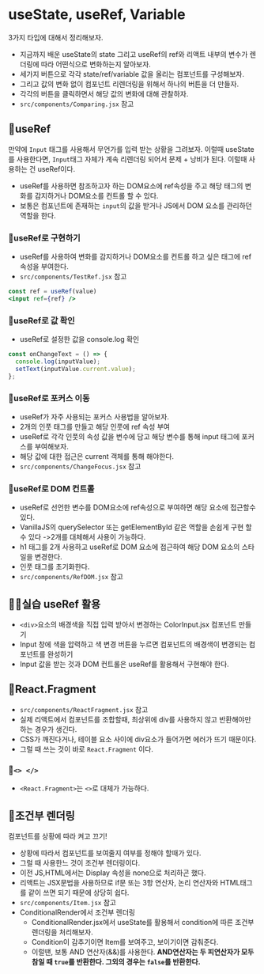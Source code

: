 # useState, useRef, Variable

3가지 타입에 대해서 정리해보자.

- 지금까지 배운 useState의 state 그리고 useRef의 ref와 리액트 내부의 변수가 렌더링에 따라 어떤식으로 변화하는지 알아보자.
- 세가지 버튼으로 각각 state/ref/variable 값을 올리는 컴포넌트를 구성해보자.
- 그리고 값의 변화 없이 컴포넌트 리렌더링을 위해서 하나의 버튼을 더 만들자.
- 각각의 버튼을 클릭하면서 해당 값의 변화에 대해 관찰하자.
- `src/components/Comparing.jsx` 참고

## 📝useRef

만약에 `Input` 태그를 사용해서 무언가를 입력 받는 상황을 그려보자.
이럴때 useState를 사용한다면, `Input`태그 자체가 계속 리렌더링 되어서 문제 + 낭비가 된다. 이럴때 사용하는 건 useRef이다.

- useRef를 사용하면 참조하고자 하는 DOM요소에 ref속성을 주고 해당 태그의 변화를 감지하거나 DOM요소를 컨트롤 할 수 있다.
- 보통은 컴포넌트에 존재하는 `input`의 값을 받거나 JS에서 DOM 요소를 관리하던 역할을 한다.

### 📕useRef로 구현하기

- useRef를 사용하여 변화를 감지하거나 DOM요소를 컨트롤 하고 싶은 태그에 ref속성을 부여한다.
- `src/components/TestRef.jsx` 참고

```jsx
const ref = useRef(value)
<input ref={ref} />
```

### 📕useRef로 값 확인

- useRef로 설정한 값을 console.log 확인

```javascript
const onChangeText = () => {
  console.log(inputValue);
  setText(inputValue.current.value);
};
```

### 📕useRef로 포커스 이동

- useRef가 자주 사용되는 포커스 사용법을 알아보자.
- 2개의 인풋 태그를 만들고 해당 인풋에 ref 속성 부여
- useRef로 각각 인풋의 속성 값을 변수에 담고 해당 변수를 통해 input 태그에 포커스를 부여해보자.
- 해당 값에 대한 접근은 current 객체를 통해 해야한다.
- `src/components/ChangeFocus.jsx` 참고

### 📕useRef로 DOM 컨트롤

- useRef로 선언한 변수를 DOM요소에 ref속성으로 부여하면 해당 요소에 접근할수 있다.
- VanillaJS의 querySelector 또는 getElementById 같은 역할을 손쉽게 구현 할수 있다 ->2개를 대체해서 사용이 가능하다.
- h1 태그를 2개 사용하고 useRef로 DOM 요소에 접근하여 해당 DOM 요소의 스타일을 변경한다.
- 인풋 태그를 초기화한다.
- `src/components/RefDOM.jsx` 참고

## 👩‍💻실습 useRef 활용

- `<div>`요소의 배경색을 직접 입력 받아서 변경하는 ColorInput.jsx 컴포넌트 만들기
- Input 창에 색을 압력하고 색 변경 버튼을 누르면 컴포넌트의 배경색이 변경되는 컴포넌트를 완성하기
- Input 값을 받는 것과 DOM 컨트롤은 useRef를 활용해서 구현해야 한다.

## 📝React.Fragment

- `src/components/ReactFragment.jsx` 참고
- 실제 리액트에서 컴포넌트를 조합할때, 최상위에 div를 사용하지 않고 반환해야만 하는 경우가 생긴다.
- CSS가 깨진다거나, 테이블 요소 사이에 div요소가 들어가면 에러가 뜨기 때문이다.
- 그럴 때 쓰는 것이 바로 `React.Fragment` 이다.

### 📕`<> </>`

- `<React.Fragment>`는 `<>`로 대체가 가능하다.

## 📝조건부 렌더링

컴포넌트를 상황에 따라 켜고 끄기!

- 상황에 따라서 컴포넌트를 보여줄지 여부를 정해야 할때가 있다.
- 그럴 때 사용한느 것이 조건부 렌더링이다.
- 이전 JS,HTML에서는 Display 속성을 none으로 처리하곤 했다.
- 리액트는 JSX문법을 사용하므로 if문 또는 3항 연산자, 논리 연산자와 HTML태그를 같이 쓰면 되기 때문에 상당히 쉽다.
- `src/components/Item.jsx` 참고
- ConditionalRender에서 조건부 렌더링
  - ConditionalRender.jsx에서 useState를 활용해서 condition에 따른 조건부 렌더링을 처리해보자.
  * Condition이 감추기이면 Item를 보여주고, 보이기이면 감춰준다.
  - 이럴땐, 보통 AND 연산자(&&)를 사용한다. **AND연산자는 두 피연산자가 모두 참일 때 `true`를 반환한다. 그외의 경우는 `false`를 반환한다.**
